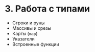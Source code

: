 # 3. Работа с типами

* Строки и руны
* Массивы и срезы
* Карты (`map`)
* Указатели
* Встроенные функции